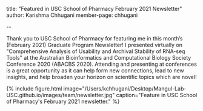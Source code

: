 title: "Featured in USC School of Pharmacy February 2021 Newsletter"
author: Karishma Chhugani
member-page: chhugani

--

Thank you to USC School of Pharmacy for featuring me in this month’s (February 2021) Graduate Program Newsletter! I presented virtually on "Comprehensive Analysis of Usability and Archival Stability of RNA-seq Tools" at the Australian Bioinformatics and Computational Biology Society Conference 2020 (ABACBS 2020). Attending and presenting at conferences is a great opportunity as it can help form new connections, lead to new insights, and help broaden your horizon on scientific topics which are novel!

{% include figure.html image="/Users/kchhugani/Desktop/Mangul-Lab-USC.github.io/images/team/newsletter.jpg" caption="Feature in USC School of Pharmacy's February 2021 newsletter." %} 
